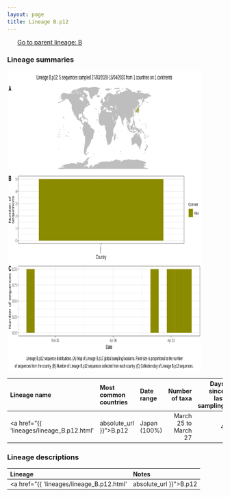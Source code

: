 ```yaml
---
layout: page
title: Lineage B.p12
---
```




<p>
<ul class="actions small">
	 <a href="{{ 'lineages/lineage_B.html' | absolute_url }}" class="button special fit">Go to parent lineage: B</a>
</ul>
</p>
<h3> Lineage summaries</h3>

<img src="../assets/images/B.p12.svg" alt="B.p12 lineage summary figure" width="90%" height="700px" />


| Lineage name | Most common countries | Date range | Number of taxa |  Days since last sampling | Known Travel | Recall value |
|:-----|:-----|:-------|-------:|-------:|:---------|--------:|
| <a href="{{ 'lineages/lineage_B.p12.html' | absolute_url }}">B.p12</a> | Japan (100%) | March 25 to March 27 | 4 | 44 |  | 100.0 |

<h3>Lineage descriptions</h3>

| Lineage | Notes |
|:-----|:-----|
| <a href="{{ 'lineages/lineage_B.p12.html' | absolute_url }}">B.p12</a> | Japan lineage (BS=99, but only a few sequences) |

